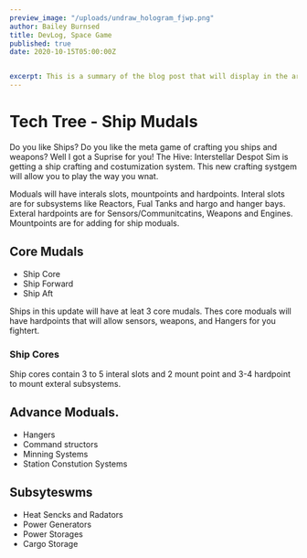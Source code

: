 ```yaml
---
preview_image: "/uploads/undraw_hologram_fjwp.png"
author: Bailey Burnsed
title: DevLog, Space Game
published: true
date: 2020-10-15T05:00:00Z


excerpt: This is a summary of the blog post that will display in the article list.
---
```



# Tech Tree - Ship Mudals

Do you like Ships? Do you like the meta game of crafting you ships and weapons?
Well I got a Suprise for you! The Hive: Interstellar Despot Sim is getting a ship crafting and 
costumization system. This new crafting systgem will allow you to play the way you wnat.

Moduals will have interals slots, mountpoints and hardpoints. Interal slots are for subsystems like
Reactors, Fual Tanks and hargo and hanger bays. Exteral hardpoints are for Sensors/Communitcatins,
Weapons and Engines. Mountpoints are for adding for ship moduals.

## Core Mudals

- Ship Core
- Ship Forward
- Ship Aft

Ships in this update will have at leat 3 core mudals.
Thes core moduals will have hardpoints that will allow sensors, weapons, and
Hangers for you fightert.

### Ship Cores
Ship cores contain 3 to 5 interal slots and 2 mount point and 3-4 hardpoint to mount exteral
subsystems.

## Advance Moduals.

- Hangers
- Command structors
- Minning Systems
- Station Constution Systems

## Subsyteswms

- Heat Sencks and Radators
- Power Generators
- Power Storages
- Cargo Storage

